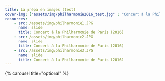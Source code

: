 ```yaml
---
title: La prépa en images (test)
cover-img: ["assets/img/philharmonie2016_test.jpg" : "Concert à la Philharmonie de Paris (2016)", "assets/img/parlement_strasbourg.JPG" : "Parlement Strasbourg", "assets/img/topchef/topchef1.JPG" : "Prépa top chef"]
resources:
    - src: /assets/img/philharmonie1.JPG
      name: slide
      title: Concert à la Philharmonie de Paris (2016)
    - src: /assets/img/philharmonie2.JPG
      name: slide 
      title: Concert à la Philharmonie de Paris (2016)
    - src: /assets/img/philharmonie3.JPG
      name: slide 
      title: Concert à la Philharmonie de Paris (2016)
---
```


{% carousel title="optional" %}


